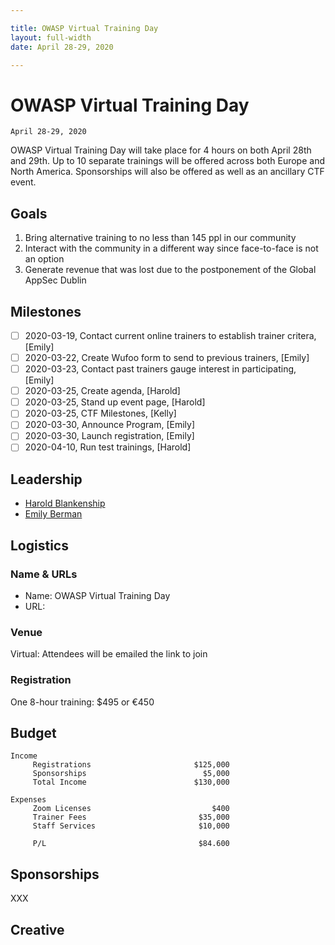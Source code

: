```yaml
---

title: OWASP Virtual Training Day
layout: full-width
date: April 28-29, 2020

---
```


# OWASP Virtual Training Day
  
```
April 28-29, 2020

```

OWASP Virtual Training Day will take place for 4 hours on both April 28th and 29th. Up to 10 separate trainings will be offered across both Europe and North America. Sponsorships will also be offered as well as an ancillary CTF event.

## Goals

1. Bring alternative training to no less than 145 ppl in our community
2. Interact with the community in a different way since face-to-face is not an option 
3. Generate revenue that was lost due to the postponement of the Global AppSec Dublin


## Milestones

- [ ] 2020-03-19, Contact current online trainers to establish trainer critera, [Emily]
- [ ] 2020-03-22, Create Wufoo form to send to previous trainers, [Emily]
- [ ] 2020-03-23, Contact past trainers gauge interest in participating, [Emily]
- [ ] 2020-03-25, Create agenda, [Harold]
- [ ] 2020-03-25, Stand up event page, [Harold]
- [ ] 2020-03-25, CTF Milestones, [Kelly]
- [ ] 2020-03-30, Announce Program, [Emily]
- [ ] 2020-03-30, Launch registration, [Emily]
- [ ] 2020-04-10, Run test trainings, [Harold]

## Leadership

* [Harold Blankenship](mailto:harold.blankenship@owasp.com?subject=An%20Interesting%20Email)
* [Emily Berman](mailto:emily.berman@owasp.com?subject=An%20Interesting%20Email)

## Logistics

### Name & URLs

* Name: OWASP Virtual Training Day
* URL: []()

### Venue

Virtual: Attendees will be emailed the link to join

### Registration 

One 8-hour training: $495 or €450

## Budget 

```
Income                                            
     Registrations                       $125,000
     Sponsorships                          $5,000
     Total Income                        $130,000
                                                  
Expenses                                                                           
     Zoom Licenses                           $400
     Trainer Fees                         $35,000
     Staff Services                       $10,000
                                                  
     P/L                                  $84.600
```

## Sponsorships

XXX

## Creative

